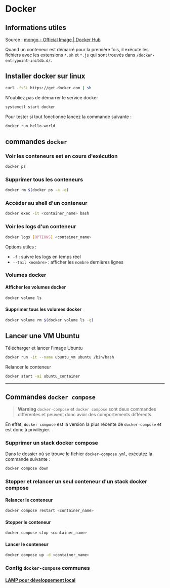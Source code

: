# Docker

## Informations utiles

Source : [mongo - Official Image | Docker Hub](https://hub.docker.com/_/mongo)

Quand un conteneur est démarré pour la première fois, il exécute les fichiers avec les extensions `*.sh` et `*.js` qui sont trouvés dans `/docker-entrypoint-initdb.d/`.

## Installer docker sur linux

```bash
curl -fsSL https://get.docker.com | sh
```

N'oubliez pas de démarrer le service docker

```bash
systemctl start docker
```

Pour tester si tout fonctionne lancez la commande suivante :

```bash
docker run hello-world
```

## commandes `docker`

### Voir les conteneurs est en cours d'exécution

```bash
docker ps
```

### Supprimer tous les conteneurs

```bash
docker rm $(docker ps -a -q)
```

### Accéder au shell d'un conteneur

```bash
docker exec -it <container_name> bash
```

### Voir les logs d'un conteneur

```bash
docker logs [OPTIONS] <container_name>
```

Options utiles :

- `-f` : suivre les logs en temps réel
- `--tail <nombre>` : afficher les `nombre` dernières lignes

### Volumes docker

#### Afficher les volumes docker

```bash
docker volume ls
```

#### Supprimer tous les volumes docker

```bash
docker volume rm $(docker volume ls -q)
```

## Lancer une VM Ubuntu

Télécharger et lancer l'image Ubuntu

```bash
docker run -it --name ubuntu_vm ubuntu /bin/bash
```

Relancer le conteneur

```bash
docker start -ai ubuntu_container
```

---

## Commandes `docker compose`

> **Warning**
> `docker-compose` et `docker compose` sont deux commandes différentes et peuvent donc avoir des comportements différents.

En effet, `docker compose` est la version la plus récente de `docker-compose` et est donc à privilégier.

### Supprimer un stack docker compose

Dans le dossier où se trouve le fichier `docker-compose.yml`, exécutez la commande suivante :

```bash
docker compose down
```

### Stopper et relancer un seul conteneur d'un stack docker compose

#### Relancer le conteneur

```bash
docker compose restart <container_name>
```

#### Stopper le conteneur

```bash
docker compose stop <container_name>
```

#### Lancer le conteneur

```bash
docker compose up -d <container_name>
```

### Config `docker-compose` communes

#### [LAMP pour développement local](./ComposeExamples/LAMP/Readme.md)

